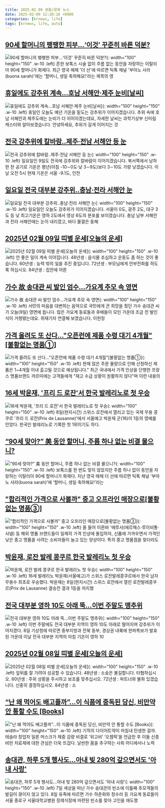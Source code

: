 ```yaml
---
title: 2025.02.09 생활/문화 뉴스
date: 2025-02-09 12:20:16 +0900
categories: [krnews, life]
tags: [krnews, life, auto]
---
```

## [90세 할머니의 팽팽한 피부…‘이것’ 꾸준히 바른 덕분?](https://n.news.naver.com/mnews/article/296/0000086550)

![90세 할머니의 팽팽한 피부…‘이것’ 꾸준히 바른 덕분?](https://mimgnews.pstatic.net/image/origin/296/2025/02/08/86550.jpg?type=nf220_150){: width="100" height="150" .w-10 .left}
흔한 보톡스 시술 없이 주름 없는 동안을 자랑하는 이탈리아 90세 할머니가 화제다. 최근 영국 매체 '더 선'에 따르면 틱톡 채널 '부아노 사라(buona sarah)'에는 '할머니, 생일 축하해요!'라는 제목의 영

## [휴일에도 강추위 계속...호남 서해안·제주 눈비[날씨]](https://n.news.naver.com/mnews/article/052/0002150868)

![휴일에도 강추위 계속...호남 서해안·제주 눈비[날씨]](https://mimgnews.pstatic.net/image/origin/052/2025/02/09/2150868.jpg?type=nf220_150){: width="100" height="150" .w-10 .left}
휴일인 오늘도 예년 기온을 밑도는 강추위가 이어지겠습니다. 추위 속에 호남 서해안과 제주도에는 눈비가 더 이어지겠는데요, 자세한 날씨는 과학기상부 신미림 캐스터와 알아보겠습니다. 안녕하세요, 추위가 길게 이어지는 것

## [전국 강추위에 칼바람..제주·전남 서해안 등 눈](https://n.news.naver.com/mnews/article/660/0000079000)

![전국 강추위에 칼바람..제주·전남 서해안 등 눈](https://mimgnews.pstatic.net/image/origin/660/2025/02/09/79000.jpg?type=nf220_150){: width="100" height="150" .w-10 .left}
일요일인 9일도 전국에 강추위와 칼바람이 이어지겠습니다. 북서쪽에서 남하한 찬 공기로 기온은 평년(아침 -10∼0도·낮 3∼9도)보다 3∼10도 가량 낮겠습니다. 이날 오전 5시 현재 기온은 서울 -9.1도, 인천

## [일요일 전국 대부분 강추위‥충남·전라 서해안 눈](https://n.news.naver.com/mnews/article/214/0001404408)

![일요일 전국 대부분 강추위‥충남·전라 서해안 눈](https://mimgnews.pstatic.net/image/origin/214/2025/02/09/1404408.jpg?type=nf220_150){: width="100" height="150" .w-10 .left}
일요일인 오늘도 강추위가 이어지겠습니다. 서울이 0도, 광주 2도, 대구 3도 등 낮 최고기온은 영하 2도에서 영상 6도의 분포를 보이겠습니다. 충남 남부 서해안과 전라 서해안에는 눈이 내리겠고, 바다 물결은 동해

## [2025년 02월 09일 띠별 운세[오늘의 운세]](https://n.news.naver.com/mnews/article/030/0003282217)

![2025년 02월 09일 띠별 운세[오늘의 운세]](https://mimgnews.pstatic.net/image/origin/030/2025/02/09/3282217.jpg?type=nf220_150){: width="100" height="150" .w-10 .left}
안 좋은 일이 계속 이어집니다. 48년생 : 음식물 조심하고 운동도 좀 하는 것이 좋습니다. 60년생 : 능력 밖의 일을 추진 중입니다. 72년생 : 부모님에게 안부전화를 하도록 하십시오. 84년생 : 집안에 어른

## [가수 故 송대관 씨 발인 엄수...가요계 추모 속 영면](https://n.news.naver.com/mnews/article/052/0002150937)

![가수 故 송대관 씨 발인 엄수...가요계 추모 속 영면](https://mimgnews.pstatic.net/image/origin/052/2025/02/09/2150937.jpg?type=nf220_150){: width="100" height="150" .w-10 .left}
서민의 마음을 대변하는 음악으로 국민에게 큰 희망을 줬던 가수 송대관 씨가 오늘(9일) 영면에 듭니다. 많은 가요계 동료들과 후배들이 모인 가운데 조금 전 발인식이 거행됐는데요. 취재기자 연결해 보겠습니다. 이현정

## [가격 올려도 또 산다…"오픈런에 제품 수령 대기 4개월"[불황없는 명품①]](https://n.news.naver.com/mnews/article/003/0013054844)

![가격 올려도 또 산다…"오픈런에 제품 수령 대기 4개월"[불황없는 명품①]](https://mimgnews.pstatic.net/image/origin/003/2025/02/08/13054844.jpg?type=nf220_150){: width="100" height="150" .w-10 .left}
현재 많은 주문 물량으로 인해 신청하신 제품은 1~4개월 이내 출고될 것으로 예상됩니다." 최근 국내에서 가격 인상을 단행한 프랑스 명품브랜드 까르띠에는 고객들에게 "재고 수급 상황이 원활하지 않다"며 이런 내용의

## [16세 박윤재, '프리 드 로잔'서 한국 발레리노로 첫 우승](https://n.news.naver.com/mnews/article/015/0005091544)

![16세 박윤재, '프리 드 로잔'서 한국 발레리노로 첫 우승](https://mimgnews.pstatic.net/image/origin/015/2025/02/09/5091544.jpg?type=nf220_150){: width="100" height="150" .w-10 .left}
8일(현지시간) 스위스 로잔에서 열리고 있는 국제 무용 콩쿠르 '프리 드 로잔(Prix de Lausanne)'에서 서울예고 박윤재 군(16)이 1등의 영예를 안았다. 한국인 발레리노로 기록한 첫 1위이기도 하다.

## [“90세 맞아?” 美 동안 할머니, 주름 하나 없는 비결 물으니?](https://n.news.naver.com/mnews/article/346/0000087156)

![“90세 맞아?” 美 동안 할머니, 주름 하나 없는 비결 물으니?](https://mimgnews.pstatic.net/image/origin/346/2025/02/08/87156.jpg?type=nf220_150){: width="100" height="150" .w-10 .left}
보톡스를 한 번도 맞지 않았지만 주름 하나 없이 동안을 자랑하는 이탈리아 90세 할머니가 화제다. 지난 영국 매체 더 선에 따르면 틱톡 채널 ‘부아노 사라(buona sarah)’에 ‘할머니, 생일 축하해요!’라는

## ["합리적인 가격으로 사볼까" 중고 오프라인 매장으로[불황없는 명품③]](https://n.news.naver.com/mnews/article/003/0013054949)

!["합리적인 가격으로 사볼까" 중고 오프라인 매장으로[불황없는 명품③]](https://mimgnews.pstatic.net/image/origin/003/2025/02/08/13054949.jpg?type=nf220_150){: width="100" height="150" .w-10 .left}
올 들어 이른바 '에루샤(에르메스·루이비통·샤넬) 등 해외 명품 브랜드들이 일제히 가격 인상에 돌입하자, 신품에 가까우면서 가격인 낮은 중고 명품을 사려는 소비자들이 늘고 있는 양상이다. 특히 중고 명품점을 찾더라도

## [박윤재, 로잔 발레 콩쿠르 한국 발레리노 첫 우승](https://n.news.naver.com/mnews/article/001/0015200326)

![박윤재, 로잔 발레 콩쿠르 한국 발레리노 첫 우승](https://mimgnews.pstatic.net/image/origin/001/2025/02/09/15200326.jpg?type=nf220_150){: width="100" height="150" .w-10 .left}
16세 발레리노 박윤재(서울예고)가 스위스 로잔발레콩쿠르에서 한국 남자 무용수 최초로 우승했다. 박윤재는 8일(현지시간) 스위스 로잔에서 열린 로잔발레콩쿠르(Prix de Lausanne) 결승전 결과 1등을 차지했

## [전국 대부분 영하 10도 아래 뚝…이번 주말도 맹추위](https://n.news.naver.com/mnews/article/666/0000063844)

![전국 대부분 영하 10도 아래 뚝…이번 주말도 맹추위](https://mimgnews.pstatic.net/image/origin/666/2025/02/08/63844.jpg?type=nf220_150){: width="100" height="150" .w-10 .left}
이번 주말에도 전국 대부분 지역이 영하 10도 아래로 떨어지며 강추위가 이어지겠다. 8일 기상청에 따르면 중부지방과 전북 동부, 경상권 내륙에 한파특보가 발효된 가운데 이날 전국 대부분 지역의 아침 기온이 영하 10

## [2025년 02월 08일 띠별 운세[오늘의 운세]](https://n.news.naver.com/mnews/article/030/0003282155)

![2025년 02월 08일 띠별 운세[오늘의 운세]](https://mimgnews.pstatic.net/image/origin/030/2025/02/08/3282155.jpg?type=nf220_150){: width="100" height="150" .w-10 .left}
앞뒤를 잘 가려야 성공할 수 있습니다. 48년생 : 소송은 불길합니다. 타협하십시오. 60년생 : 주위 상황을 주시하고 보조를 맞추십시오. 72년생 : 파트너와 불화 있겠습니다. 신중히 결정하십시오. 84년생 : 소

## [“난 왜 먹어도 배고플까”…이 식품에 중독된 당신, 비만약 안 통할 수도 [Books]](https://n.news.naver.com/mnews/article/009/0005440666)

![“난 왜 먹어도 배고플까”…이 식품에 중독된 당신, 비만약 안 통할 수도 [Books]](https://mimgnews.pstatic.net/image/origin/009/2025/02/09/5440666.jpg?type=nf220_150){: width="100" height="150" .w-10 .left}
기적의 다이어트약이 마침내 탄생한 걸까. 테슬라 창업자 일론 머스크가 체중 감량 비결로 ‘위고비’ ‘오젬픽’을 언급한 후 이들 신종 비만 치료제에 대한 관심은 더욱 뜨겁다. 날씬한 몸을 추구하는 사회 어디에서나 노력

## [송대관, 하루 5개 행사도…아내 빚 280억 갚으면서도 '아내 사랑'](https://n.news.naver.com/mnews/article/025/0003419433)

![송대관, 하루 5개 행사도…아내 빚 280억 갚으면서도 '아내 사랑'](https://mimgnews.pstatic.net/image/origin/025/2025/02/08/3419433.jpg?type=nf220_150){: width="100" height="150" .w-10 .left}
7일 세상을 떠난 가수 송대관의 빈소에 이틀째 추모객들의 발길이 끊이지 않고 있다. 8일 유족에 따르면 가수 하춘화와 정수라 등 가요계 동료들이 서울 종로구 서울대학교병원 장례식장에 마련된 빈소를 찾아 고인을 애도했


